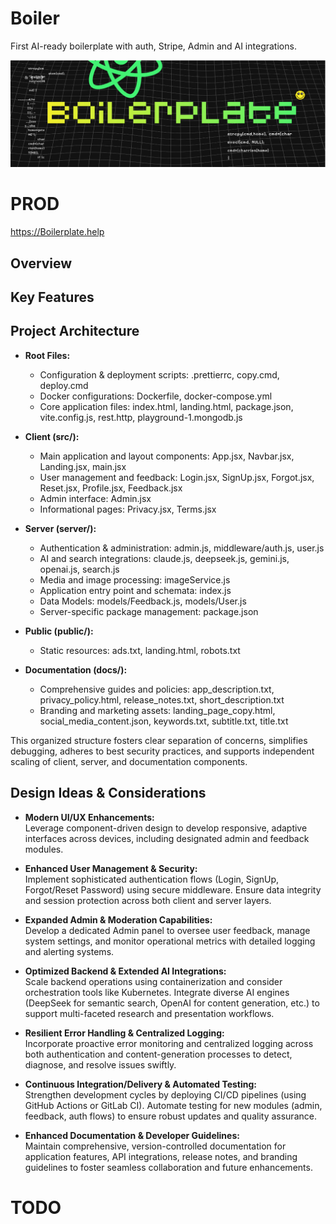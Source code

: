 # Boiler

First AI-ready boilerplate with auth, Stripe, Admin and AI integrations.

![alt text](image.png)

# PROD

https://Boilerplate.help

## Overview


## Key Features


## Project Architecture

- **Root Files:**

    - Configuration & deployment scripts: .prettierrc, copy.cmd, deploy.cmd
    - Docker configurations: Dockerfile, docker-compose.yml
    - Core application files: index.html, landing.html, package.json, vite.config.js, rest.http,
      playground-1.mongodb.js

- **Client (src/):**

    - Main application and layout components: App.jsx, Navbar.jsx, Landing.jsx, main.jsx
    - User management and feedback: Login.jsx, SignUp.jsx, Forgot.jsx, Reset.jsx, Profile.jsx,
      Feedback.jsx
    - Admin interface: Admin.jsx
    - Informational pages: Privacy.jsx, Terms.jsx

- **Server (server/):**

    - Authentication & administration: admin.js, middleware/auth.js, user.js
    - AI and search integrations: claude.js, deepseek.js, gemini.js, openai.js, search.js
    - Media and image processing: imageService.js
    - Application entry point and schemata: index.js
    - Data Models: models/Feedback.js, models/User.js
    - Server-specific package management: package.json

- **Public (public/):**

    - Static resources: ads.txt, landing.html, robots.txt

- **Documentation (docs/):**
    - Comprehensive guides and policies: app_description.txt, privacy_policy.html,
      release_notes.txt, short_description.txt
    - Branding and marketing assets: landing_page_copy.html, social_media_content.json,
      keywords.txt, subtitle.txt, title.txt

This organized structure fosters clear separation of concerns, simplifies debugging, adheres to best
security practices, and supports independent scaling of client, server, and documentation
components.

## Design Ideas & Considerations

- **Modern UI/UX Enhancements:**  
  Leverage component-driven design to develop responsive, adaptive interfaces across devices,
  including designated admin and feedback modules.

- **Enhanced User Management & Security:**  
  Implement sophisticated authentication flows (Login, SignUp, Forgot/Reset Password) using secure
  middleware. Ensure data integrity and session protection across both client and server layers.

- **Expanded Admin & Moderation Capabilities:**  
  Develop a dedicated Admin panel to oversee user feedback, manage system settings, and monitor
  operational metrics with detailed logging and alerting systems.

- **Optimized Backend & Extended AI Integrations:**  
  Scale backend operations using containerization and consider orchestration tools like Kubernetes.
  Integrate diverse AI engines (DeepSeek for semantic search, OpenAI for content generation, etc.)
  to support multi-faceted research and presentation workflows.

- **Resilient Error Handling & Centralized Logging:**  
  Incorporate proactive error monitoring and centralized logging across both authentication and
  content-generation processes to detect, diagnose, and resolve issues swiftly.

- **Continuous Integration/Delivery & Automated Testing:**  
  Strengthen development cycles by deploying CI/CD pipelines (using GitHub Actions or GitLab CI).
  Automate testing for new modules (admin, feedback, auth flows) to ensure robust updates and
  quality assurance.

- **Enhanced Documentation & Developer Guidelines:**  
  Maintain comprehensive, version-controlled documentation for application features, API
  integrations, release notes, and branding guidelines to foster seamless collaboration and future
  enhancements.


# TODO
